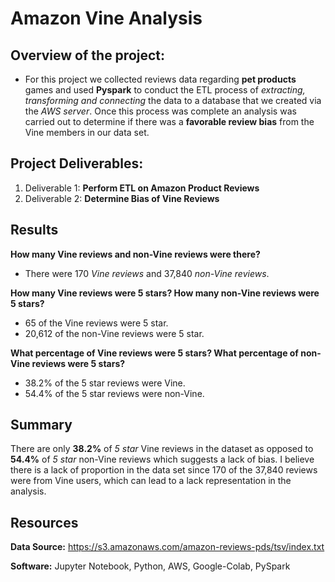 # Amazon Vine Analysis

## Overview of the project: 

- For this project we collected reviews data regarding **pet products** games and used **Pyspark** to conduct the ETL process of *extracting, transforming and connecting*  the data to a database that we created via the *AWS server*. Once this process was complete an analysis was carried out to determine if there was a **favorable review bias** from the Vine members in our data set.

##  Project Deliverables: 

1. Deliverable 1: **Perform ETL on Amazon Product Reviews**
2. Deliverable 2: **Determine Bias of Vine Reviews**

## Results
	
**How many Vine reviews and non-Vine reviews were there?**	


- There were 170 *Vine reviews* and 37,840 *non-Vine reviews*. 
  
**How many Vine reviews were 5 stars? How many non-Vine reviews were 5 stars?**	


- 65 of the Vine reviews were 5 star.
- 20,612 of the non-Vine reviews were 5 star.

**What percentage of Vine reviews were 5 stars? What percentage of non-Vine reviews were 5 stars?**	


- 38.2% of the 5 star reviews were Vine.
- 54.4% of the 5 star reviews were non-Vine.

## Summary

There are only **38.2%** of *5 star* Vine reviews in the dataset as opposed to **54.4%** of *5 star* non-Vine reviews which suggests a lack of bias. I believe there is a lack of proportion in the data set since 170 of the 37,840 reviews were from Vine users, which can lead to a lack representation in the analysis. 

## Resources

**Data Source:** https://s3.amazonaws.com/amazon-reviews-pds/tsv/index.txt

**Software:** Jupyter Notebook, Python, AWS, Google-Colab, PySpark